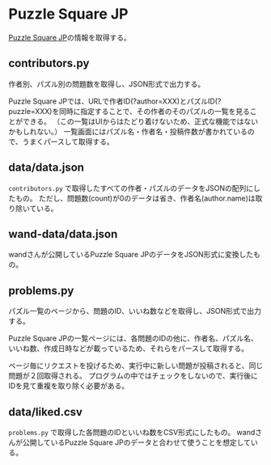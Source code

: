 # Puzzle Square JP
[Puzzle Square JP](https://puzsq.jp/main/index.php)の情報を取得する。

## contributors.py
作者別、パズル別の問題数を取得し、JSON形式で出力する。


Puzzle Square JPでは、URLで作者ID(?author=XXX)とパズルID(?puzzle=XXX)を同時に指定することで、その作者のそのパズルの一覧を見ることができる。
（この一覧はUIからはたどり着けないため、正式な機能ではないかもしれない。）
一覧画面にはパズル名・作者名・投稿件数が書かれているので、うまくパースして取得する。


## data/data.json
`contributors.py` で取得したすべての作者・パズルのデータをJSONの配列にしたもの。
ただし、問題数(count)が0のデータは省き、作者名(author.name)は取り除いている。


## wand-data/data.json
wandさんが公開しているPuzzle Square JPのデータをJSON形式に変換したもの。


## problems.py
パズル一覧のページから、問題のID、いいね数などを取得し、JSON形式で出力する。

Puzzle Square JPの一覧ページには、各問題のIDの他に、作者名、パズル名、いいね数、作成日時などが載っているため、それらをパースして取得する。

ページ毎にリクエストを投げるため、実行中に新しい問題が投稿されると、同じ問題が２回取得される。
プログラムの中ではチェックをしないので、実行後にIDを見て重複を取り除く必要がある。


## data/liked.csv
`problems.py` で取得した各問題のIDといいね数をCSV形式にしたもの。
wandさんが公開しているPuzzle Square JPのデータと合わせて使うことを想定している。
